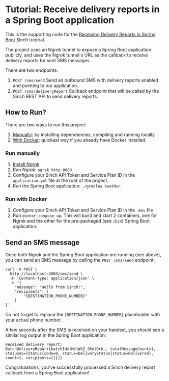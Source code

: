 # Tutorial: Receive delivery reports in a Spring Boot application

This is the supporting code for the [Receiving Delivery Reports in Spring Boot](https://sinch.readme.io/docs/tutorial-java-spring-boot-delivery-reports) Sinch tutorial.

The project uses an Ngrok tunnel to expose a Spring Boot application publicly, and uses the Ngrok tunnel's URL as the callback to receive delivery reports for sent SMS messages.

There are two endpoints:

1) `POST /sms/send`
   Send an outbound SMS with delivery reports enabled and pointing to our application.
1) `POST /sms/deliveryReport`
   Callback endpoint that will be called by the Sinch REST API to send delivery reports.

## How to Run?

There are two ways to run this project:

1) [Manually](#run-manually): by installing dependencies, compiling and running locally
1) [With Docker](#run-with-docker): quickest way if you already have Docker installed.

### Run manually

 1) [Install Ngrok](http://ngrok.com/download)
 1) Run Ngrok: `ngrok http 8080`
 1) Configure your Sinch API Token and Service Plan ID in the `application.yml` file at the root of the project.
 1) Run the Spring Boot application: `./gradlew bootRun`
 
### Run with Docker

 1) Configure your Sinch API Token and Service Plan ID in the `.env` file
 1) Run `docker-compose up`. This will build and start 2 containers, one for Ngrok and the other for the pre-packaged (see `/bin`) Spring Boot application.
 
## Send an SMS message

Once both Ngrok and the Spring Boot application are running (see above), you can send an SMS message by calling the `POST /sms/send` endpoint:

```shell
curl -X POST \
  http://localhost:8080/sms/send \
  -H 'Content-Type: application/json' \
  -d '{
	"message": "Hello from Sinch!",
	"recipients": [
		"{DESTINATION_PHONE_NUMBER}"	
	]
}'
```

Do not forget to replace the `{DESTINATION_PHONE_NUMBER}` placeholder with your actual phone number.

A few seconds after the SMS is received on your handset, you should see a similar log output in the Spring Boot application:

```
Received delivery report: BatchDeliveryReport{batchId=lMclWkZ_SKelDrk-, totalMessageCount=1, statuses=[Status{code=0, status=DeliveryStatus{status=Delivered}, count=1, recipients=[]}]}
``` 

Congratulations, you've successfully processed a Sinch delivery report callback from a Spring Boot application!
